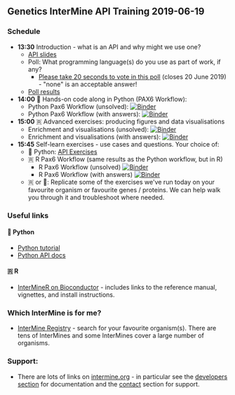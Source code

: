 ## Genetics InterMine API Training 2019-06-19

### Schedule

- **13:30** Introduction - what is an API and why might we use one? 
  - [API slides](https://docs.google.com/presentation/d/1qCEJIGdF4MH7B4-xGHy1vaq3xZOy72Oat4CvoGp1fos/edit?usp=sharing)
  - Poll: What programming language(s) do you use as part of work, if any? 
    - [Please take 20 seconds to vote in this poll](http://www.polljunkie.com/poll/ancsnq/what-languages-do-you-use-in-your-work) (closes 20 June 2019) - "none" is an acceptable answer!
  - [Poll results](http://www.polljunkie.com/poll/ezzzmg/what-languages-do-you-use-in-your-work/view)
- **14:00** 🐍 Hands-on code along in Python (PAX6 Workflow):
  - Python Pax6 Workflow (unsolved): [![Binder](https://mybinder.org/badge_logo.svg)](https://mybinder.org/v2/gh/intermine/intermine-ws-python-docs/master?filepath=unsolved-exercises%2FWorkshop_Pax6Workflow.ipynb)
  - Python Pax6 Workflow (with answers): [![Binder](https://mybinder.org/badge_logo.svg)](https://mybinder.org/v2/gh/intermine/intermine-ws-python-docs/master?filepath=Workshop_Pax6Workflow.ipynb)
- **15:00** 🇷 Advanced exercises: producing figures and data visualisations
  - Enrichment and visualisations (unsolved): [![Binder](https://mybinder.org/badge_logo.svg)](https://mybinder.org/v2/gh/intermine/interminer-workshop/master?filepath=Enrichment%20Analysis%20and%20Visualisations-unsolved.ipynb)
  - Enrichment and visualisations (with answers): [![Binder](https://mybinder.org/badge_logo.svg)](https://mybinder.org/v2/gh/intermine/interminer-workshop/master?filepath=Enrichment%20Analysis%20and%20Visualisations.ipynb)
- **15:45** Self-learn exercises - use cases and questions. Your choice of: 
  - 🐍 Python: [API Exercises](2019-06-19-python-exercises)
  - 🇷 R Pax6 Workflow (same results as the Python workflow, but in R)
    - R Pax6 Workflow (unsolved) [![Binder](https://mybinder.org/badge_logo.svg)](https://mybinder.org/v2/gh/intermine/interminer-workshop/master?filepath=Workshop%20Workflow%20PAX6-unsolved.ipynb)
    - R Pax6 Workflow (with answers) [![Binder](https://mybinder.org/badge_logo.svg)](https://mybinder.org/v2/gh/intermine/interminer-workshop/master?filepath=Workshop%20Workflow%20PAX6.ipynb)
  - 🇷 or 🐍: Replicate some of the exercises we've run today on your favourite organism or favourite genes / proteins. We can help walk you through it and troubleshoot where needed. 

### Useful links
#### 🐍 Python

- [Python tutorial](https://github.com/intermine/intermine-ws-python-docs)
- [Python API docs](http://intermine.org/intermine-ws-python/intermine.html)

#### 🇷 R

- [InterMineR on Bioconductor](https://bioconductor.org/packages/release/bioc/html/InterMineR.html) - includes links to the reference manual, vignettes, and install instructions.  

### Which InterMine is for me?
- [InterMine Registry](http://registry.intermine.org/) - search for your favourite organism(s). There are tens of InterMines and some InterMines cover a large number of organisms. 

### Support:
- There are lots of links on [intermine.org](http://intermine.org) - in particular see the [developers section](http://intermine.org/developers/) for documentation and the [contact](http://intermine.org/contact/) section for support.
